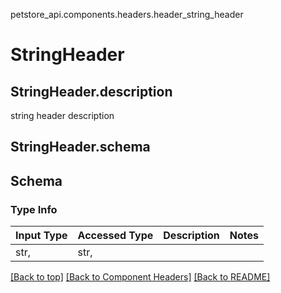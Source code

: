 petstore_api.components.headers.header_string_header
# StringHeader

## <a id="header_string_headerdescription" >StringHeader.description</a>
string header description
## <a id="header_string_headerschema" >StringHeader.schema</a>
## Schema

### Type Info
Input Type | Accessed Type | Description | Notes
------------ | ------------- | ------------- | -------------
str,  | str,  |  |

[[Back to top]](#top) [[Back to Component Headers]](../../../README.md#Component-Headers) [[Back to README]](../../../README.md)
